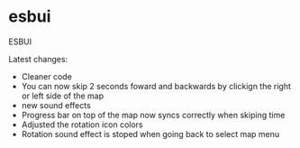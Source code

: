 # esbui
ESBUI

Latest changes:
- Cleaner code
- You can now skip 2 seconds foward and backwards by clickign the right or left side of the map
- new sound effects
- Progress bar on top of the map now syncs correctly when skiping time
- Adjusted the rotation icon colors
- Rotation sound effect is stoped when going back to select map menu
